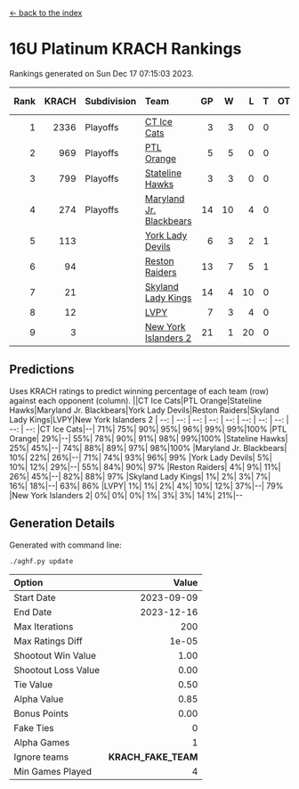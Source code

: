 [<- back to the index](readme.md)
# 16U Platinum KRACH Rankings
Rankings generated on Sun Dec 17 07:15:03 2023.

Rank|KRACH|Subdivision|Team|GP|W|L|T|OTW|OTL|SoS|Exp Wins|Win Diff
---:|---:|:---|:---|---:|---:|---:|---:|---:|---:|---:|---:|---:
1|2336|Playoffs|[CT Ice Cats](https://gamesheetstats.com/seasons/3663/teams/140846/schedule)|3|3|0|0|0|0|96|3.8|-0.0
2|969|Playoffs|[PTL Orange](https://gamesheetstats.com/seasons/3663/teams/140842/schedule)|5|5|0|0|0|0|26|5.8|-0.0
3|799|Playoffs|[Stateline Hawks](https://gamesheetstats.com/seasons/3663/teams/140840/schedule)|3|3|0|0|0|0|33|3.9|0.0
4|274|Playoffs|[Maryland Jr. Blackbears](https://gamesheetstats.com/seasons/3663/teams/140848/schedule)|14|10|4|0|0|1|500|10.8|-0.0
5|113||[York Lady Devils](https://gamesheetstats.com/seasons/3663/teams/140845/schedule)|6|3|2|1|0|1|95|4.4|0.0
6|94||[Reston Raiders](https://gamesheetstats.com/seasons/3663/teams/140850/schedule)|13|7|5|1|1|0|331|8.4|0.0
7|21||[Skyland Lady Kings](https://gamesheetstats.com/seasons/3663/teams/140849/schedule)|14|4|10|0|1|0|297|4.9|0.0
8|12||[LVPY](https://gamesheetstats.com/seasons/3663/teams/140844/schedule)|7|3|4|0|0|0|83|3.9|0.0
9|3||[New York Islanders 2](https://gamesheetstats.com/seasons/3663/teams/140851/schedule)|21|1|20|0|0|1|309|1.9|0.0

## Predictions
Uses KRACH ratings to predict winning percentage of each team (row) against each opponent (column).
||CT Ice Cats|PTL Orange|Stateline Hawks|Maryland Jr. Blackbears|York Lady Devils|Reston Raiders|Skyland Lady Kings|LVPY|New York Islanders 2
| --: | --: | --: | --: | --: | --: | --: | --: | --: | --: 
|CT Ice Cats|--| 71%| 75%| 90%| 95%| 96%| 99%| 99%|100%
|PTL Orange| 29%|--| 55%| 78%| 90%| 91%| 98%| 99%|100%
|Stateline Hawks| 25%| 45%|--| 74%| 88%| 89%| 97%| 98%|100%
|Maryland Jr. Blackbears| 10%| 22%| 26%|--| 71%| 74%| 93%| 96%| 99%
|York Lady Devils|  5%| 10%| 12%| 29%|--| 55%| 84%| 90%| 97%
|Reston Raiders|  4%|  9%| 11%| 26%| 45%|--| 82%| 88%| 97%
|Skyland Lady Kings|  1%|  2%|  3%|  7%| 16%| 18%|--| 63%| 86%
|LVPY|  1%|  1%|  2%|  4%| 10%| 12%| 37%|--| 79%
|New York Islanders 2|  0%|  0%|  0%|  1%|  3%|  3%| 14%| 21%|--

## Generation Details

Generated with command line:
```
./aghf.py update
```

| Option | Value |
| :----- | ----: |
| Start Date | 2023-09-09 |
| End Date | 2023-12-16 |
| Max Iterations | 200 |
| Max Ratings Diff | 1e-05 |
| Shootout Win Value | 1.00 |
| Shootout Loss Value | 0.00 |
| Tie Value | 0.50 |
| Alpha Value | 0.85 |
| Bonus Points | 0.00 |
| Fake Ties | 0 |
| Alpha Games | 1 |
| Ignore teams | __KRACH_FAKE_TEAM__ |
| Min Games Played | 4 |

